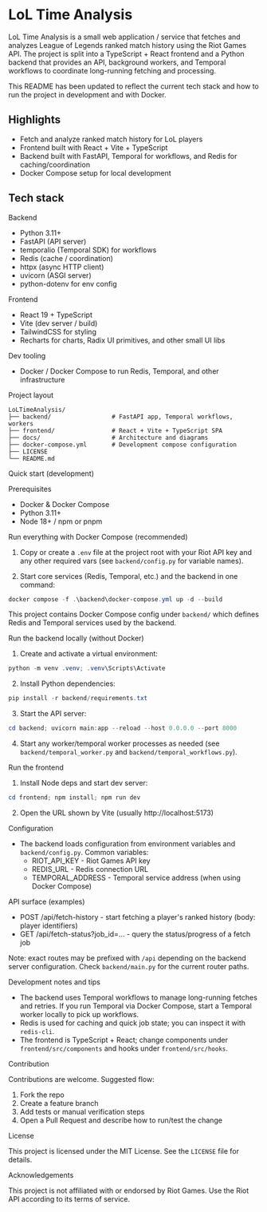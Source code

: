 # LoL Time Analysis

LoL Time Analysis is a small web application / service that fetches and analyzes League of Legends ranked match history using the Riot Games API. The project is split into a TypeScript + React frontend and a Python backend that provides an API, background workers, and Temporal workflows to coordinate long-running fetching and processing.

This README has been updated to reflect the current tech stack and how to run the project in development and with Docker.

## Highlights

- Fetch and analyze ranked match history for LoL players
- Frontend built with React + Vite + TypeScript
- Backend built with FastAPI, Temporal for workflows, and Redis for caching/coordination
- Docker Compose setup for local development

## Tech stack

Backend

- Python 3.11+
- FastAPI (API server)
- temporalio (Temporal SDK) for workflows
- Redis (cache / coordination)
- httpx (async HTTP client)
- uvicorn (ASGI server)
- python-dotenv for env config

Frontend

- React 19 + TypeScript
- Vite (dev server / build)
- TailwindCSS for styling
- Recharts for charts, Radix UI primitives, and other small UI libs

Dev tooling

- Docker / Docker Compose to run Redis, Temporal, and other infrastructure

Project layout

```
LoLTimeAnalysis/
├── backend/                 # FastAPI app, Temporal workflows, workers
├── frontend/                # React + Vite + TypeScript SPA
├── docs/                    # Architecture and diagrams
├── docker-compose.yml       # Development compose configuration
├── LICENSE
└── README.md
```

Quick start (development)

Prerequisites

- Docker & Docker Compose
- Python 3.11+
- Node 18+ / npm or pnpm

Run everything with Docker Compose (recommended)

1. Copy or create a `.env` file at the project root with your Riot API key and any other required vars (see `backend/config.py` for variable names).

2. Start core services (Redis, Temporal, etc.) and the backend in one command:

```powershell
docker compose -f .\backend\docker-compose.yml up -d --build
```

This project contains Docker Compose config under `backend/` which defines Redis and Temporal services used by the backend.

Run the backend locally (without Docker)

1. Create and activate a virtual environment:

```powershell
python -m venv .venv; .venv\Scripts\Activate
```

2. Install Python dependencies:

```powershell
pip install -r backend/requirements.txt
```

3. Start the API server:

```powershell
cd backend; uvicorn main:app --reload --host 0.0.0.0 --port 8000
```

4. Start any worker/temporal worker processes as needed (see `backend/temporal_worker.py` and `backend/temporal_workflows.py`).

Run the frontend

1. Install Node deps and start dev server:

```powershell
cd frontend; npm install; npm run dev
```

2. Open the URL shown by Vite (usually http://localhost:5173)

Configuration

- The backend loads configuration from environment variables and `backend/config.py`. Common variables:
  - RIOT_API_KEY - Riot Games API key
  - REDIS_URL - Redis connection URL
  - TEMPORAL_ADDRESS - Temporal service address (when using Docker Compose)

API surface (examples)

- POST /api/fetch-history - start fetching a player's ranked history (body: player identifiers)
- GET /api/fetch-status?job_id=... - query the status/progress of a fetch job

Note: exact routes may be prefixed with `/api` depending on the backend server configuration. Check `backend/main.py` for the current router paths.

Development notes and tips

- The backend uses Temporal workflows to manage long-running fetches and retries. If you run Temporal via Docker Compose, start a Temporal worker locally to pick up workflows.
- Redis is used for caching and quick job state; you can inspect it with `redis-cli`.
- The frontend is TypeScript + React; change components under `frontend/src/components` and hooks under `frontend/src/hooks`.

Contribution

Contributions are welcome. Suggested flow:

1. Fork the repo
2. Create a feature branch
3. Add tests or manual verification steps
4. Open a Pull Request and describe how to run/test the change

License

This project is licensed under the MIT License. See the `LICENSE` file for details.

Acknowledgements

This project is not affiliated with or endorsed by Riot Games. Use the Riot API according to its terms of service.
